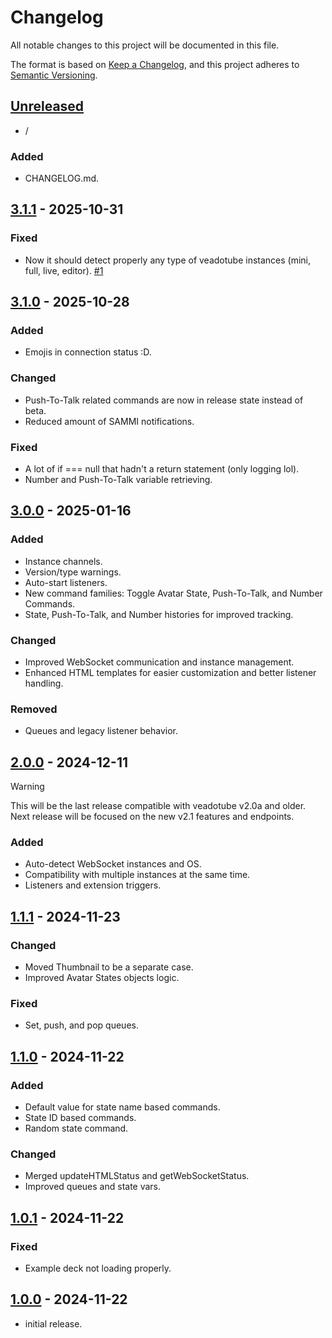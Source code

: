# Changelog

All notable changes to this project will be documented in this file.

The format is based on [Keep a Changelog],
and this project adheres to [Semantic Versioning].

## [Unreleased]

- /

### Added

- CHANGELOG.md.

## [3.1.1] - 2025-10-31

### Fixed

- Now it should detect properly any type of veadotube instances (mini, full, live, editor). [#1](<https://github.com/Benjas333/VeadoSAMMI/issues/1>)

## [3.1.0] - 2025-10-28

### Added

- Emojis in connection status :D.

### Changed

- Push-To-Talk related commands are now in release state instead of beta.
- Reduced amount of SAMMI notifications.

### Fixed

- A lot of if === null that hadn't a return statement (only logging lol).
- Number and Push-To-Talk variable retrieving.

## [3.0.0] - 2025-01-16

### Added

- Instance channels.
- Version/type warnings.
- Auto-start listeners.
- New command families: Toggle Avatar State, Push-To-Talk, and Number Commands.
- State, Push-To-Talk, and Number histories for improved tracking.

### Changed

- Improved WebSocket communication and instance management.
- Enhanced HTML templates for easier customization and better listener handling.

### Removed

- Queues and legacy listener behavior.

## [2.0.0] - 2024-12-11

> [!WARNING]
> This will be the last release compatible with veadotube v2.0a and older. Next release will be focused on the new v2.1 features and endpoints.

### Added

- Auto-detect WebSocket instances and OS.
- Compatibility with multiple instances at the same time.
- Listeners and extension triggers.

## [1.1.1] - 2024-11-23

### Changed

- Moved Thumbnail to be a separate case.
- Improved Avatar States objects logic.

### Fixed

- Set, push, and pop queues.

## [1.1.0] - 2024-11-22

### Added

- Default value for state name based commands.
- State ID based commands.
- Random state command.

### Changed

- Merged updateHTMLStatus and getWebSocketStatus.
- Improved queues and state vars.

## [1.0.1] - 2024-11-22

### Fixed

- Example deck not loading properly.

## [1.0.0] - 2024-11-22

- initial release.

<!-- Links -->
[keep a changelog]: https://keepachangelog.com/en/1.0.0/
[semantic versioning]: https://semver.org/spec/v2.0.0.html

<!-- Versions -->
[unreleased]: https://github.com/Benjas333/VeadoSAMMI/compare/v3.1.1...HEAD
[3.1.1]: https://github.com/Benjas333/VeadoSAMMI/compare/v3.1.0..v3.1.1
[3.1.0]: https://github.com/Benjas333/VeadoSAMMI/compare/v3.0.0..v3.1.0
[3.0.0]: https://github.com/Benjas333/VeadoSAMMI/compare/v2.0.0..v3.0.0
[2.0.0]: https://github.com/Benjas333/VeadoSAMMI/compare/v1.1.1..v2.0.0
[1.1.1]: https://github.com/Benjas333/VeadoSAMMI/compare/v1.1.0..v1.1.1
[1.1.0]: https://github.com/Benjas333/VeadoSAMMI/compare/v1.0.1.1..v1.1.0
[1.0.1]: https://github.com/Benjas333/VeadoSAMMI/compare/v1.0.0.10...v1.0.1.1
[1.0.0]: https://github.com/Benjas333/VeadoSAMMI/releases/tag/v1.0.0.10